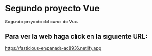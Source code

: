# Segundo proyecto Vue

Segundo proyecto del curso de Vue.

## Para ver la web haga click en la siguiente URL:

https://fastidious-empanada-ac8936.netlify.app

